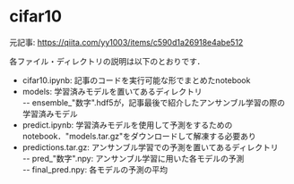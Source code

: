 # cifar10
元記事: https://qiita.com/yy1003/items/c590d1a26918e4abe512

各ファイル・ディレクトリの説明は以下のとおりです．   
- cifar10.ipynb: 記事のコードを実行可能な形でまとめたnotebook
- models: 学習済みモデルを置いてあるディレクトリ   
-- ensemble_"数字".hdf5が，記事最後で紹介したアンサンブル学習の際の学習済みモデル
- predict.ipynb: 学習済みモデルを使用して予測をするためのnotebook．"models.tar.gz"をダウンロードして解凍する必要あり
- predictions.tar.gz: アンサンブル学習での予測を置いてあるディレクトリ  
-- pred_"数字".npy: アンサンブル学習に用いた各モデルの予測   
-- final_pred.npy: 各モデルの予測の平均

